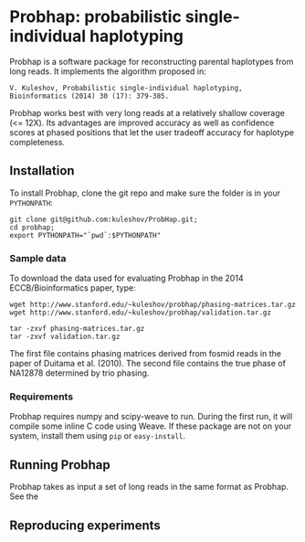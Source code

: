Probhap: probabilistic single-individual haplotyping
====================================================

Probhap is a software package for reconstructing parental haplotypes
from long reads. It implements the algorithm proposed in:

```
V. Kuleshov, Probabilistic single-individual haplotyping, Bioinformatics (2014) 30 (17): 379-385.
```

Probhap works best with very long reads at a relatively shallow coverage (<= 12X). Its advantages
are improved accuracy as well as confidence scores at phased positions that let the user tradeoff
accuracy for haplotype completeness.

## Installation

To install Probhap, clone the git repo and make sure the folder is in your `PYTHONPATH`:

```
git clone git@github.com:kuleshov/ProbHap.git;
cd probhap;
export PYTHONPATH="`pwd`:$PYTHONPATH"
```

### Sample data

To download the data used for evaluating Probhap in the 2014
ECCB/Bioinformatics paper, type:

```
wget http://www.stanford.edu/~kuleshov/probhap/phasing-matrices.tar.gz
wget http://www.stanford.edu/~kuleshov/probhap/validation.tar.gz

tar -zxvf phasing-matrices.tar.gz
tar -zxvf validation.tar.gz
```

The first file contains phasing matrices derived from fosmid reads in the paper
of Duitama et al. (2010).
The second file contains the true phase of NA12878 determined by trio phasing.

### Requirements

Probhap requires numpy and scipy-weave to run. During the first run, it will compile some inline
C code using Weave. If these package are not on your system, install them using `pip` or `easy-install`.

## Running Probhap

Probhap takes as input a set of long reads in the same format as Probhap. See the 

## Reproducing experiments
